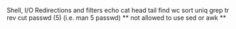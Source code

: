 Shell, I/O Redirections and filters
echo
cat
head
tail
find
wc
sort
uniq
grep
tr
rev
cut
passwd (5) (i.e. man 5 passwd)
** not allowed to use sed or awk **


